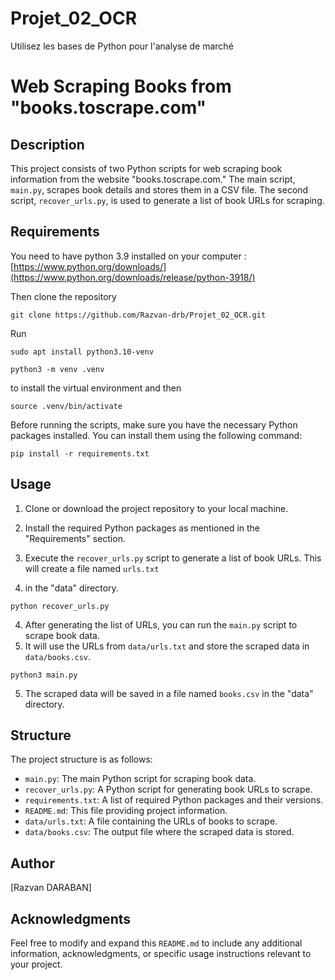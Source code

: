 
# Projet_02_OCR

Utilisez les bases de Python pour l'analyse de marché

# Web Scraping Books from "books.toscrape.com"

## Description

This project consists of two Python scripts for web scraping book information from the website "books.toscrape.com." 
The main script, `main.py`, scrapes book details and stores them in a CSV file. 
The second script, `recover_urls.py`, is used to generate a list of book URLs for scraping.

## Requirements
You need to have python 3.9 installed on your computer : [https://www.python.org/downloads/](https://www.python.org/downloads/release/python-3918/)

Then clone the repository 
```
git clone https://github.com/Razvan-drb/Projet_02_OCR.git
```

Run 
```
sudo apt install python3.10-venv

python3 -m venv .venv
```
to install the virtual environment
and then
```
source .venv/bin/activate
```


Before running the scripts, make sure you have the necessary Python packages installed. 
You can install them using the following command:

```
pip install -r requirements.txt
```

## Usage

1. Clone or download the project repository to your local machine.

2. Install the required Python packages as mentioned in the "Requirements" section.

3. Execute the `recover_urls.py` script to generate a list of book URLs. This will create a file named `urls.txt` 
4. in the "data" directory.

```
python recover_urls.py
```

4. After generating the list of URLs, you can run the `main.py` script to scrape book data. 
5. It will use the URLs from `data/urls.txt` and store the scraped data in `data/books.csv`.

```
python3 main.py
```

5. The scraped data will be saved in a file named `books.csv` in the "data" directory.

## Structure

The project structure is as follows:

- `main.py`: The main Python script for scraping book data.
- `recover_urls.py`: A Python script for generating book URLs to scrape.
- `requirements.txt`: A list of required Python packages and their versions.
- `README.md`: This file providing project information.
- `data/urls.txt`: A file containing the URLs of books to scrape.
- `data/books.csv`: The output file where the scraped data is stored.


## Author

[Razvan DARABAN]

## Acknowledgments


Feel free to modify and expand this `README.md` to include any additional information, acknowledgments, or 
specific usage instructions relevant to your project.
